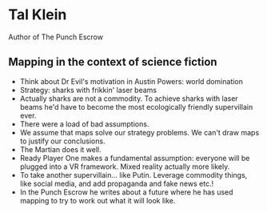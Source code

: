 # Tal Klein
Author of The Punch Escrow

## Mapping in the context of science fiction

 - Think about Dr Evil's motivation in Austin Powers: world domination
 - Strategy: sharks with frikkin' laser beams
 - Actually sharks are not a commodity. To achieve sharks with laser beams he'd have to become the most ecologically friendly supervillain ever.
 - There were a load of bad assumptions.
 - We assume that maps solve our strategy problems. We can't draw maps to justify our conclusions.
 - The Martian does it well.
 - Ready Player One makes a fundamental assumption: everyone will be plugged into a VR framework. Mixed reality actually more likely.
 - To take another supervillain... like Putin. Leverage commodity things, like social media, and add propaganda and fake news etc.!
 - In the Punch Escrow he writes about a future where he has used mapping to try to work out what it will look like.
